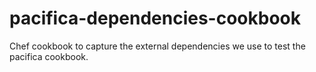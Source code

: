 # pacifica-dependencies-cookbook
Chef cookbook to capture the external dependencies we use to test the pacifica cookbook.
